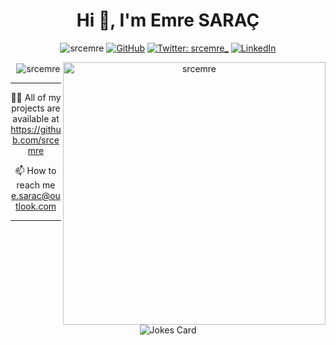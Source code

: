 <h1 align="center">Hi 👋, I'm Emre SARAÇ</h1>
<p align="center"> 
    <img src="https://komarev.com/ghpvc/?username=srcemre&label=Profile%20views&color=0e75b6&style=flat" alt="srcemre" />
    <a href="https://github.com/srcemre"><img src="https://img.shields.io/github/followers/cosasdepuma.svg?label=GitHub&style=social" alt="GitHub"></a>
    <a href="https://twitter.com/srcemre_" target="_blank"><img alt="Twitter: srcemre_" src="https://img.shields.io/twitter/follow/srcemre_.svg?style=social" /></a>
    <a href="https://www.linkedin.com/in/saracemre"><img src="https://img.shields.io/badge/LinkedIn--_.svg?style=social&logo=linkedin" alt="LinkedIn"></a>
</p>




<p align="center">&nbsp;
    <img align="center" src="https://github-readme-stats.vercel.app/api/top-langs?username=srcemre&show_icons=true&locale=en&layout=compact&theme=vision-friendly-dark" alt="srcemre" />
    <img align="right" src="https://github-readme-stats.vercel.app/api?username=srcemre&show_icons=true&locale=en&theme=vision-friendly-dark"  width="420" alt="srcemre"/>
</p>

<hr>

<p align="center">
    👨‍💻 All of my projects are available at <a href="https://github.com/srcemre">https://github.com/srcemre</a>
</p>
<p align="center">
    📫 How to reach me <a href = "mailto: e.sarac@outlook.com">e.sarac@outlook.com</a>
</p>

<hr>

<p align="center"> 
    <img src="https://readme-jokes.vercel.app/api" alt="Jokes Card" />
</p>

<!--
**srcemre/srcemre** is a ✨ _special_ ✨ repository because its `README.md` (this file) appears on your GitHub profile.

Here are some ideas to get you started:

- 🔭 I’m currently working on ...
- 🌱 I’m currently learning ...
- 👯 I’m looking to collaborate on ...
- 🤔 I’m looking for help with ...
- 💬 Ask me about ...
- 📫 How to reach me: ...
- 😄 Pronouns: ...
- ⚡ Fun fact: ...
-->
